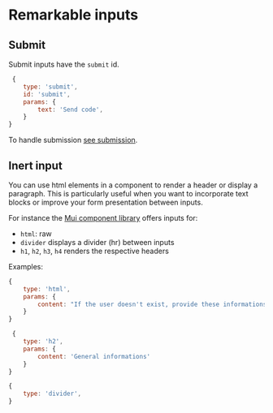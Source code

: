 # Remarkable inputs

## Submit
Submit inputs have the `submit` id.

```js
 {
    type: 'submit',
    id: 'submit',
    params: {
        text: 'Send code',        
    }
}
```

To handle submission [see submission](../submission).

## Inert input
You can use html elements in a component to render a header or display a paragraph.
This is particularly useful when you want to incorporate text blocks or improve your form presentation between inputs.

For instance the [Mui component library](https://github.com/formulaik-community/formulaik-mui-react) offers inputs for:
- `html`: raw 
- `divider` displays a divider (hr) between inputs
- `h1`, `h2`, `h3`, `h4` renders the respective headers

Examples: 

```js
{
    type: 'html',
    params: {
        content: "If the user doesn't exist, provide these informations"
    }
}
```

```js
 {
    type: 'h2',
    params: {
        content: 'General informations'
    }
}
```

```js
{
    type: 'divider',
}
```